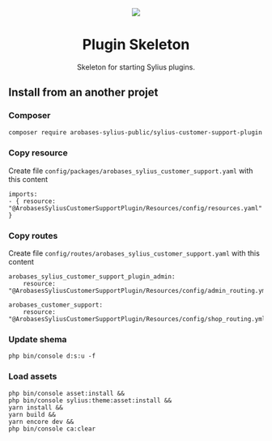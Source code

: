 <p align="center">
    <a href="https://sylius.com" target="_blank">
        <img src="https://demo.sylius.com/assets/shop/img/logo.png" />
    </a>
</p>

<h1 align="center">Plugin Skeleton</h1>

<p align="center">Skeleton for starting Sylius plugins.</p>

## Install from an another projet

### Composer

  ```bash
  composer require arobases-sylius-public/sylius-customer-support-plugin
  ```
### Copy resource

Create file `config/packages/arobases_sylius_customer_support.yaml` with this content

```
imports:
- { resource: "@ArobasesSyliusCustomerSupportPlugin/Resources/config/resources.yaml" }
```

### Copy routes

Create file `config/routes/arobases_sylius_customer_support.yaml` with this content
```
arobases_sylius_customer_support_plugin_admin:
    resource: "@ArobasesSyliusCustomerSupportPlugin/Resources/config/admin_routing.yml"

arobases_customer_support:
    resource: "@ArobasesSyliusCustomerSupportPlugin/Resources/config/shop_routing.yml"
 ```

### Update shema 
```
php bin/console d:s:u -f
 ```


### Load assets
```
php bin/console asset:install &&
php bin/console sylius:theme:asset:install &&
yarn install &&
yarn build &&
yarn encore dev &&
php bin/console ca:clear
 ```






